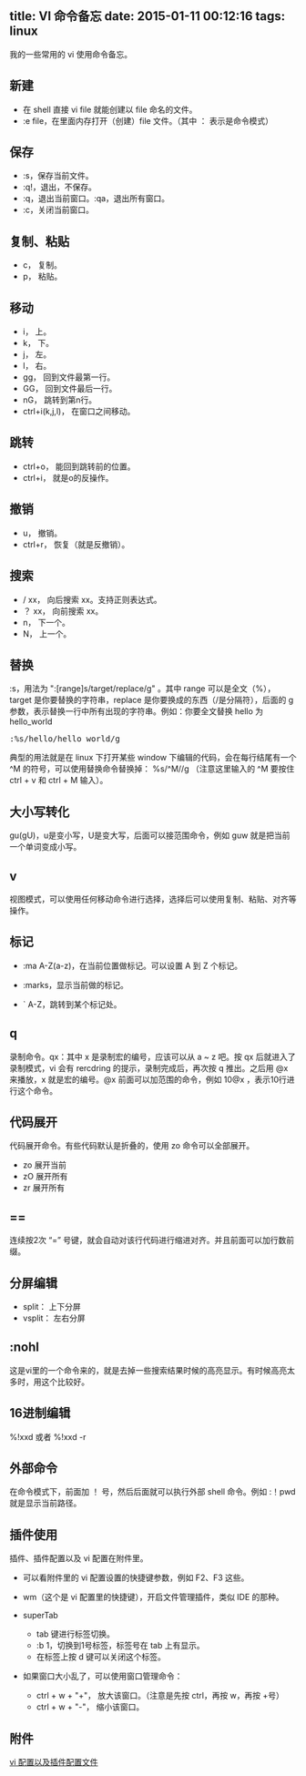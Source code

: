 ﻿title: VI 命令备忘
date: 2015-01-11 00:12:16
tags: linux
---

我的一些常用的 vi 使用命令备忘。

## 新建
* 在 shell 直接 vi file 就能创建以 file 命名的文件。
* :e file，在里面内存打开（创建）file 文件。（其中 ： 表示是命令模式）

## 保存
* :s，保存当前文件。
* :q!，退出，不保存。
* :q，退出当前窗口。:qa，退出所有窗口。 
* :c，关闭当前窗口。

## 复制、粘贴
* c， 复制。
* p， 粘贴。

## 移动
* i， 上。
* k， 下。
* j， 左。
* l， 右。
* gg， 回到文件最第一行。
* GG， 回到文件最后一行。
* nG， 跳转到第n行。
* ctrl+i(k,j,l)， 在窗口之间移动。

## 跳转
* ctrl+o， 能回到跳转前的位置。
* ctrl+i， 就是o的反操作。

## 撤销
* u， 撤销。
* ctrl+r， 恢复（就是反撤销）。

## 搜索
* / xx， 向后搜索 xx。支持正则表达式。
* ？ xx， 向前搜索 xx。
* n， 下一个。
* N， 上一个。

## 替换
:s，用法为 ":[range]s/target/replace/g" 。其中 range 可以是全文（%），target 是你要替换的字符串，replace 是你要换成的东西（/是分隔符），后面的 g 参数，表示替换一行中所有出现的字符串。例如：你要全文替换 hello 为 hello_world
<pre>
:%s/hello/hello_world/g
</pre> 

典型的用法就是在 linux 下打开某些 window 下编辑的代码，会在每行结尾有一个 ^M 的符号，可以使用替换命令替换掉： %s/^M//g （注意这里输入的 ^M 要按住 ctrl + v 和 ctrl + M 输入）。

## 大小写转化
gu(gU)，u是变小写，U是变大写，后面可以接范围命令，例如 guw 就是把当前一个单词变成小写。

## v
视图模式，可以使用任何移动命令进行选择，选择后可以使用复制、粘贴、对齐等操作。

## 标记
* :ma A-Z(a-z)，在当前位置做标记。可以设置 A 到 Z 个标记。

* :marks，显示当前做的标记。

* ` A-Z，跳转到某个标记处。

## q
录制命令。qx：其中 x 是录制宏的编号，应该可以从 a ~ z 吧。按 qx 后就进入了录制模式，vi 会有 rercdring 的提示，录制完成后，再次按 q 推出。之后用 @x 来播放，x 就是宏的编号。@x 前面可以加范围的命令，例如 10@x ，表示10行进行这个命令。

## 代码展开
代码展开命令。有些代码默认是折叠的，使用 zo 命令可以全部展开。
* zo 展开当前
* zO 展开所有
* zr 展开所有

## ==
连续按2次 “=” 号键，就会自动对该行代码进行缩进对齐。并且前面可以加行数前缀。

## 分屏编辑
* split： 上下分屏
* vsplit： 左右分屏

## :nohl
这是vi里的一个命令来的，就是去掉一些搜索结果时候的高亮显示。有时候高亮太多时，用这个比较好。

## 16进制编辑
%!xxd 或者 %!xxd -r

## 外部命令
在命令模式下，前面加 ！ 号，然后后面就可以执行外部 shell 命令。例如 :！pwd 就是显示当前路径。

## 插件使用
插件、插件配置以及 vi 配置在附件里。

* 可以看附件里的 vi 配置设置的快捷键参数，例如 F2、F3 这些。

* wm（这个是 vi 配置里的快捷键），开启文件管理插件，类似 IDE 的那种。

* superTab
    * tab 键进行标签切换。
    * :b 1，切换到1号标签，标签号在 tab 上有显示。
    * 在标签上按 d 键可以关闭这个标签。

* 如果窗口大小乱了，可以使用窗口管理命令：
    * ctrl + w + "+"， 放大该窗口。（注意是先按 ctrl，再按 w，再按 +号）
    * ctrl + w + "-"， 缩小该窗口。

## 附件
[vi 配置以及插件配置文件](http://pan.baidu.com/s/1c0F6QTq)